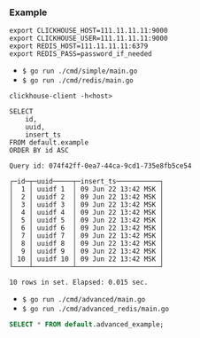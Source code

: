 ### Example

```shell
export CLICKHOUSE_HOST=111.11.11.11:9000
export CLICKHOUSE_USER=111.11.11.11:9000
export REDIS_HOST=111.11.11.11:6379
export REDIS_PASS=password_if_needed
```

- `$ go run ./cmd/simple/main.go`
- `$ go run ./cmd/redis/main.go`

```shell
clickhouse-client -h<host>

SELECT
    id,
    uuid,
    insert_ts
FROM default.example
ORDER BY id ASC

Query id: 074f42ff-0ea7-44ca-9cd1-735e8fb5ce54

┌─id─┬─uuid─────┬─insert_ts───────────┐
│  1 │ uuidf 1  │ 09 Jun 22 13:42 MSK │
│  2 │ uuidf 2  │ 09 Jun 22 13:42 MSK │
│  3 │ uuidf 3  │ 09 Jun 22 13:42 MSK │
│  4 │ uuidf 4  │ 09 Jun 22 13:42 MSK │
│  5 │ uuidf 5  │ 09 Jun 22 13:42 MSK │
│  6 │ uuidf 6  │ 09 Jun 22 13:42 MSK │
│  7 │ uuidf 7  │ 09 Jun 22 13:42 MSK │
│  8 │ uuidf 8  │ 09 Jun 22 13:42 MSK │
│  9 │ uuidf 9  │ 09 Jun 22 13:42 MSK │
│ 10 │ uuidf 10 │ 09 Jun 22 13:42 MSK │
└────┴──────────┴─────────────────────┘

10 rows in set. Elapsed: 0.015 sec.
```

- `$ go run ./cmd/advanced/main.go`
- `$ go run ./cmd/advanced_redis/main.go`

```sql
SELECT * FROM default.advanced_example;
```